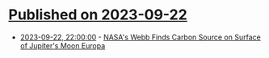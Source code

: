 # [Published on 2023-09-22](index.md)

* [2023-09-22, 22:00:00](https://science.slashdot.org/story/23/09/22/1926243/nasas-webb-finds-carbon-source-on-surface-of-jupiters-moon-europa?utm_source=rss1.0mainlinkanon&utm_medium=feed) - [NASA's Webb Finds Carbon Source on Surface of Jupiter's Moon Europa](https://science.slashdot.org/story/23/09/22/1926243/nasas-webb-finds-carbon-source-on-surface-of-jupiters-moon-europa?utm_source=rss1.0mainlinkanon&utm_medium=feed)
